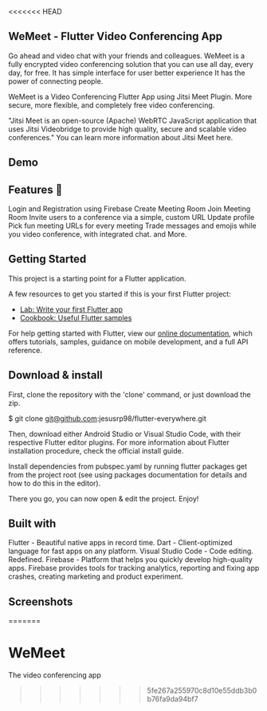 <<<<<<< HEAD
## WeMeet - Flutter Video Conferencing App 

Go ahead and video chat with your friends and colleagues. WeMeet is a fully encrypted video conferencing solution that you can use all day, every day, for free.
It has simple interface for user better experience 
It has the power of connecting people.

WeMeet is a Video Conferencing Flutter App using Jitsi Meet Plugin. More secure, more flexible, and completely free video conferencing.

"Jitsi Meet is an open-source (Apache) WebRTC JavaScript application that uses Jitsi Videobridge to provide high quality, secure and scalable video conferences." You can learn more information about Jitsi Meet here.

## Demo

## Features 🙈
Login and Registration using Firebase
Create Meeting Room
Join Meeting Room
Invite users to a conference via a simple, custom URL
Update profile
Pick fun meeting URLs for every meeting
Trade messages and emojis while you video conference, with integrated chat.
and More.

## Getting Started
This project is a starting point for a Flutter application.

A few resources to get you started if this is your first Flutter project:

- [Lab: Write your first Flutter app](https://flutter.dev/docs/get-started/codelab)
- [Cookbook: Useful Flutter samples](https://flutter.dev/docs/cookbook)

For help getting started with Flutter, view our
[online documentation](https://flutter.dev/docs), which offers tutorials,
samples, guidance on mobile development, and a full API reference.

## Download & install
First, clone the repository with the 'clone' command, or just download the zip.

$ git clone git@github.com:jesusrp98/flutter-everywhere.git

Then, download either Android Studio or Visual Studio Code, with their respective Flutter editor plugins. For more information about Flutter installation procedure, check the official install guide.

Install dependencies from pubspec.yaml by running flutter packages get from the project root (see using packages documentation for details and how to do this in the editor).

There you go, you can now open & edit the project. Enjoy!

## Built with
Flutter - Beautiful native apps in record time.
Dart -  Client-optimized language for fast apps on any platform.
Visual Studio Code - Code editing. Redefined.
Firebase - Platform that helps you quickly develop high-quality apps. Firebase provides tools for tracking analytics, reporting and fixing app crashes, creating marketing and product experiment.

## Screenshots

=======
# WeMeet
The video conferencing app
>>>>>>> 5fe267a255970c8d10e55ddb3b0b76fa9da94bf7
